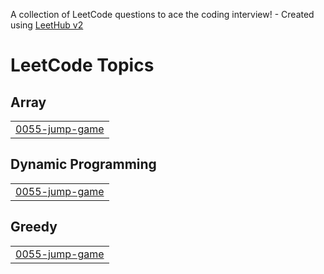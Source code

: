 A collection of LeetCode questions to ace the coding interview! - Created using [LeetHub v2](https://github.com/arunbhardwaj/LeetHub-2.0)
<!---LeetCode Topics Start-->
# LeetCode Topics
## Array
|  |
| ------- |
| [0055-jump-game](https://github.com/vignesheg/leetcode/tree/master/0055-jump-game) |
## Dynamic Programming
|  |
| ------- |
| [0055-jump-game](https://github.com/vignesheg/leetcode/tree/master/0055-jump-game) |
## Greedy
|  |
| ------- |
| [0055-jump-game](https://github.com/vignesheg/leetcode/tree/master/0055-jump-game) |
<!---LeetCode Topics End-->